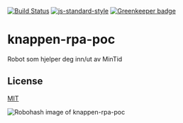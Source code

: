 [![Build Status](https://travis-ci.org/telemark/knappen-rpa-poc.svg?branch=master)](https://travis-ci.org/telemark/knappen-rpa-poc)
[![js-standard-style](https://img.shields.io/badge/code%20style-standard-brightgreen.svg?style=flat)](https://github.com/feross/standard)
[![Greenkeeper badge](https://badges.greenkeeper.io/telemark/knappen-rpa-poc.svg)](https://greenkeeper.io/)

# knappen-rpa-poc

Robot som hjelper deg inn/ut av MinTid

## License

[MIT](LICENSE)

![Robohash image of knappen-rpa-poc](https://robots.kebabstudios.party/knappen-rpa-poc.png "Robohash image of knappen-rpa-poc")
